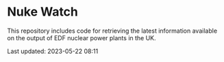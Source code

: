 # Nuke Watch

This repository includes code for retrieving the latest information available on the output of EDF nuclear power plants in the UK.

Last updated: 2023-05-22 08:11